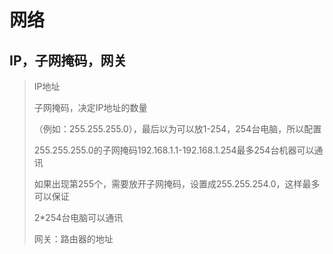 # 网络

## IP，子网掩码，网关

> IP地址
>
> 子网掩码，决定IP地址的数量
>
> （例如：255.255.255.0），最后以为可以放1-254，254台电脑，所以配置
>
> 255.255.255.0的子网掩码192.168.1.1-192.168.1.254最多254台机器可以通讯
>
> 如果出现第255个，需要放开子网掩码，设置成255.255.254.0，这样最多可以保证
>
> 2*254台电脑可以通讯
>
> 网关：路由器的地址


